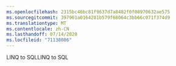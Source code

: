 ```yaml
---
ms.openlocfilehash: 2315bc46bc81f9637d7a8482f0f08970632ae575
ms.sourcegitcommit: 397961a0164281b579f68064c3bb66c071f374d9
ms.translationtype: MT
ms.contentlocale: zh-CN
ms.lasthandoff: 07/14/2020
ms.locfileid: "71138086"
---
```

<span data-ttu-id="feafa-101">LINQ to SQL</span><span class="sxs-lookup"><span data-stu-id="feafa-101">LINQ to SQL</span></span>